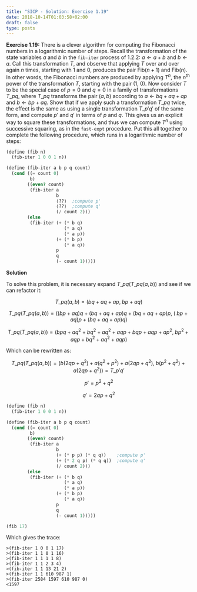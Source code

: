 ```yaml
---
title: "SICP - Solution: Exercise 1.19"
date: 2018-10-14T01:03:58+02:00
draft: false
type: posts
---
```


**Exercise 1.19:** There is a clever algorithm for computing the Fibonacci numbers in a logarithmic number of steps. Recall the transformation of the state variables $a$ and $b$ in the `fib-iter` process of 1.2.2: $a\leftarrow a+b$ and $b\leftarrow a$. Call this transformation $T$, and observe that applying $T$ over and over again $n$ times, starting with 1 and 0, produces the pair ${\text{Fib}(n+1)}$ and ${\text{Fib}(n)}$. In other words, the Fibonacci numbers are produced by applying $T^n$, the $n^{\text{th}}$ power of the transformation $T$, starting with the pair (1, 0). Now consider $T$ to be the special case of ${p=0}$ and ${q=0}$ in a family of transformations $T\_{pq}$, where $T\_{pq}$ transforms the pair ${(a,b)}$ according to $a\leftarrow{bq}+{aq}+{ap}$ and $b\leftarrow{bp}+{aq}$. Show that if we apply such a transformation $T\_{pq}$ twice, the effect is the same as using a single transformation $T\_{p'q'}$ of the same form, and compute $p′$ and $q′$ in terms of $p$ and $q$. This gives us an explicit way to square these transformations, and thus we can compute $T^n$ using successive squaring, as in the `fast-expt` procedure. Put this all together to complete the following procedure, which runs in a logarithmic number of steps:

```scheme
(define (fib n)
  (fib-iter 1 0 0 1 n))

(define (fib-iter a b p q count)
  (cond ((= count 0)
         b)
        ((even? count)
         (fib-iter a
                   b
                   ⟨??⟩  ;compute p'
                   ⟨??⟩  ;compute q'
                   (/ count 2)))
        (else
         (fib-iter (+ (* b q)
                      (* a q)
                      (* a p))
                   (+ (* b p)
                      (* a q))
                   p
                   q
                   (- count 1)))))
```

**Solution**

To solve this problem, it is necessary expand $T\_{pq}\left(T\_{pq}(a,b)\right)$ and see if we can refactor it:

$$T\_{pq}(a,b)=(bq+aq+ap,\;bp+aq)$$

$$T\_{pq}\left(T\_{pq}(a,b)\right)=(\left(bp+aq\right)q+\left(bq+aq+ap\right)q+\left(bq+aq+ap\right)p,\;\left(\;bp+aq\right)p+\left(bq+aq+ap\right)q)$$

$$T\_{pq}\left(T\_{pq}(a,b)\right)=(bpq+aq^2+bq^2+aq^2+aqp+bqp+aqp+ap^2,\;bp^2+aqp+bq^2+aq^2+aqp)$$

Which can be rewritten as:

$$T\_{pq}\left(T\_{pq}(a,b)\right)=(b(2qp+q^2)+a(q^2+p^2)+a(2qp+q^2),\;b(p^2+q^2)+a(2qp+q^2))=T\_{p'q'}$$

$$p'=p^2+q^2$$

$$q'=2qp+q^2$$

```scheme
(define (fib n)
  (fib-iter 1 0 0 1 n))

(define (fib-iter a b p q count)
  (cond ((= count 0)
         b)
        ((even? count)
         (fib-iter a
                   b
                   (+ (* p p) (* q q))    ;compute p'
                   (+ (* 2 q p) (* q q))  ;compute q'
                   (/ count 2)))
        (else
         (fib-iter (+ (* b q)
                      (* a q)
                      (* a p))
                   (+ (* b p)
                      (* a q))
                   p
                   q
                   (- count 1)))))

(fib 17)
```

Which gives the trace:

```
>(fib-iter 1 0 0 1 17)
>(fib-iter 1 1 0 1 16)
>(fib-iter 1 1 1 1 8)
>(fib-iter 1 1 2 3 4)
>(fib-iter 1 1 13 21 2)
>(fib-iter 1 1 610 987 1)
>(fib-iter 2584 1597 610 987 0)
<1597
```
